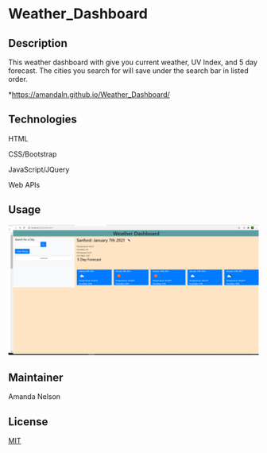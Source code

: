 # Weather_Dashboard
## Description
This weather dashboard with give you current weather, UV Index, and 5 day forecast. The cities you search for will save under the search bar in listed order.

*https://amandaln.github.io/Weather_Dashboard/

## Technologies
HTML

CSS/Bootstrap

JavaScript/JQuery

Web APIs

## Usage
![Weather Dashboard screenshot](./assets/images/weather.png)

## Maintainer
Amanda Nelson

## License
[MIT](https://choosealicense.com/licenses/mit/)